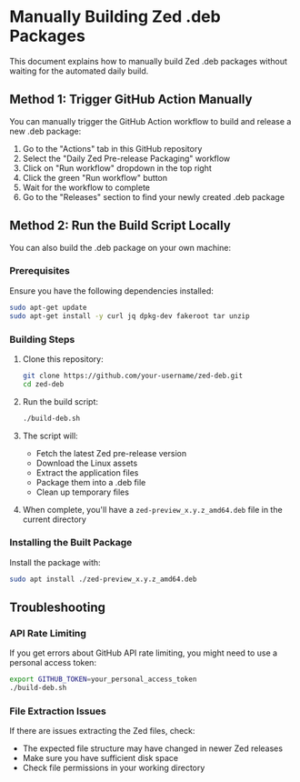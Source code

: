 # Manually Building Zed .deb Packages

This document explains how to manually build Zed .deb packages without waiting for the automated daily build.

## Method 1: Trigger GitHub Action Manually

You can manually trigger the GitHub Action workflow to build and release a new .deb package:

1. Go to the "Actions" tab in this GitHub repository
2. Select the "Daily Zed Pre-release Packaging" workflow
3. Click on "Run workflow" dropdown in the top right
4. Click the green "Run workflow" button
5. Wait for the workflow to complete
6. Go to the "Releases" section to find your newly created .deb package

## Method 2: Run the Build Script Locally

You can also build the .deb package on your own machine:

### Prerequisites

Ensure you have the following dependencies installed:

```bash
sudo apt-get update
sudo apt-get install -y curl jq dpkg-dev fakeroot tar unzip
```

### Building Steps

1. Clone this repository:
   ```bash
   git clone https://github.com/your-username/zed-deb.git
   cd zed-deb
   ```

2. Run the build script:
   ```bash
   ./build-deb.sh
   ```

3. The script will:
   - Fetch the latest Zed pre-release version
   - Download the Linux assets
   - Extract the application files
   - Package them into a .deb file
   - Clean up temporary files

4. When complete, you'll have a `zed-preview_x.y.z_amd64.deb` file in the current directory

### Installing the Built Package

Install the package with:

```bash
sudo apt install ./zed-preview_x.y.z_amd64.deb
```

## Troubleshooting

### API Rate Limiting

If you get errors about GitHub API rate limiting, you might need to use a personal access token:

```bash
export GITHUB_TOKEN=your_personal_access_token
./build-deb.sh
```

### File Extraction Issues

If there are issues extracting the Zed files, check:
- The expected file structure may have changed in newer Zed releases
- Make sure you have sufficient disk space
- Check file permissions in your working directory